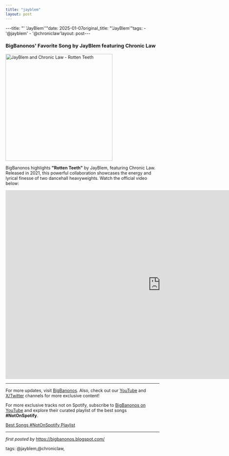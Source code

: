 ```yaml
---
title: "jayblem"
layout: post
---
```

---title: "' 'JayBlem''"date: 2025-01-07original_title: "'JayBlem'"tags:  - '@jayblem'  - '@chroniclaw'layout: post---<h3>BigBanonos' Favorite Song by JayBlem featuring Chronic Law</h3> <div class="separator" > <a href="https://i.ytimg.com/vi/fEZ8P9P_3AY/maxresdefault.jpg"> <img alt="JayBlem and Chronic Law - Rotten Teeth" border="0" height="350" src="https://i.ytimg.com/vi/fEZ8P9P_3AY/maxresdefault.jpg" /> </a></div> <p>BigBanonos highlights <strong>"Rotten Teeth"</strong> by JayBlem, featuring Chronic Law. Released in 2021, this powerful collaboration showcases the energy and lyrical finesse of two dancehall heavyweights. Watch the official video below:</p> <iframe width="1013" height="618" src="https://www.youtube.com/embed/x5ms7is0UaA" title="JayBlem,Chronic Law - Rotten Teeth" frameborder="0" allow="accelerometer; autoplay; clipboard-write; encrypted-media; gyroscope; picture-in-picture; web-share" referrerpolicy="strict-origin-when-cross-origin" allowfullscreen></iframe> <hr /><p>For more updates, visit <a href="https://bigbanonos.blogspot.com/" rel="noopener" target="_new">BigBanonos</a>. Also, check out our <a href="https://www.youtube.com/@BigBanonos" rel="noopener" target="_new">YouTube</a> and <a href="https://x.com/bigbanonos" rel="noopener" target="_new">X/Twitter</a> channels for more exclusive content!</p><!--Subscribe and Playlist Links--><div>    <p>For more exclusive tracks not on Spotify, subscribe to <a href="https://www.youtube.com/@BigBanonos" target="_blank">BigBanonos on YouTube</a> and explore their curated playlist of the best songs <strong>#NotOnSpotify</strong>.</p>    <p><a href="https://www.youtube.com/playlist?list=PLtuNtuTatqI0kFahUCbtbfenC_ET5O_tr" target="_blank">Best Songs #NotOnSpotify Playlist<br /></a></p></div><hr /><p><em>first posted by</em> <a href="https://bigbanonos.blogspot.com/" rel="noopener" target="_new">https://bigbanonos.blogspot.com/</a></p><p>tags: @jayblem,@chroniclaw,</p>